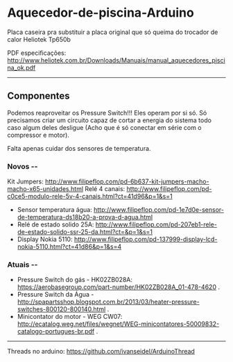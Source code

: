 # Aquecedor-de-piscina-Arduino
Placa caseira pra substituir a placa original que só queima do trocador de calor Heliotek Tp650b

PDF especificações: http://www.heliotek.com.br/Downloads/Manuais/manual_aquecedores_piscina_ok.pdf

---

## Componentes

  Podemos reaproveitar os Pressure Switch!!! Eles operam por si só. Só precisamos criar um circuito capaz de cortar a energia do sistema todo caso algum deles desligue (Acho que é só conectar em série com o compressor e motor).

  Falta apenas cuidar dos sensores de temperatura.


### Novos --
Kit Jumpers: http://www.filipeflop.com/pd-6b637-kit-jumpers-macho-macho-x65-unidades.html
Relé 4 canais: http://www.filipeflop.com/pd-c0ce5-modulo-rele-5v-4-canais.html?ct=41d96&p=1&s=1
- Sensor temperatura água: http://www.filipeflop.com/pd-1e7d0e-sensor-de-temperatura-ds18b20-a-prova-d-agua.html
- Relé de estado solido 25A: http://www.filipeflop.com/pd-207eb1-rele-de-estado-solido-ssr-25-da.html?ct=&p=1&s=1
- Display Nokia 5110: http://www.filipeflop.com/pd-137999-display-lcd-nokia-5110.html?ct=41d86&p=1&s=4

### Atuais -- 
- Pressure Switch do gás - HK02ZB028A: https://aerobasegroup.com/part-number/HK02ZB028A_01-478-4620 .
- Pressure Switch da Água - http://spapartsshop.blogspot.com.br/2013/03/heater-pressure-switches-800120-800140.html .
- Minicontator do motor - WEG CW07:  http://ecatalog.weg.net/files/wegnet/WEG-minicontatores-50009832-catalogo-portugues-br.pdf .

 --- 

Threads no arduino: https://github.com/ivanseidel/ArduinoThread

